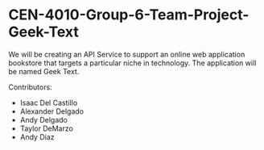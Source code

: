# CEN-4010-Group-6-Team-Project-Geek-Text
We will be creating an API Service to support an online web application bookstore that targets a particular niche in technology. The application will be named Geek Text.

Contributors:
- Isaac Del Castillo
- Alexander Delgado
- Andy Delgado
- Taylor DeMarzo
- Andy Diaz
